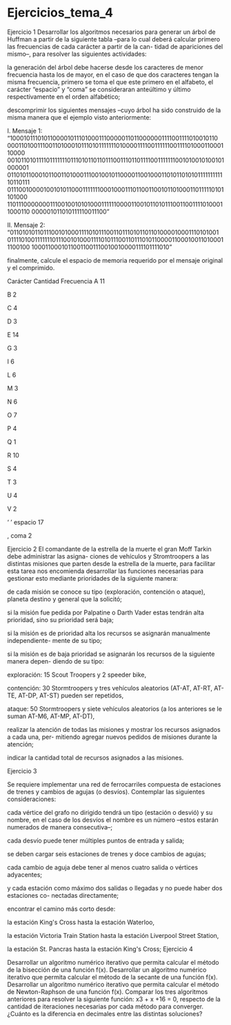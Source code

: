 # Ejercicios_tema_4

Ejercicio 1
Desarrollar los algoritmos necesarios para generar un árbol de Huffman a partir de la siguiente tabla –para lo cual deberá calcular primero las frecuencias de cada carácter a partir de la can- tidad de apariciones del mismo–, para resolver las siguientes actividades:
 
la generación del árbol debe hacerse desde los caracteres de menor frecuencia hasta los de mayor, en el caso de que dos caracteres tengan la misma frecuencia, primero se toma el que este primero en el alfabeto, el carácter “espacio” y “coma” se consideraran anteúltimo y último respectivamente en el orden alfabético;
 
descomprimir los siguientes mensajes –cuyo árbol ha sido construido de la misma manera que el ejemplo visto anteriormente:
 
I.   Mensaje  1:  “100010111010110000101110100011100000110110000001111001111010010110
0001101001110011010001011101011111110100001111001111110011110100011000110000
00101101011110111111101110101101101110011101101111001111111001010010100101000001
011010110001011001101000111001001011000011001000110101101010111111111110110111
0111001000010010101100011111110001000111011001100101101000110111110101101000
1101110000000111001001010100011111100001100101101011100110011110100011000110
000001011010111110011100”
 
II.    Mensaje 2: “01101010110111001010001111010111001101110101101101000010001110101001
011110100111111101110010100011110101110011011101011000011000100110100011100100
10001100010110011001110010010000111101111010”
 
finalmente, calcule el espacio de memoria requerido por el mensaje original y el comprimido.
 
Carácter
Cantidad
Frecuencia
A
11
 
B
2
 
C
4
 
D
3
 
E
14
 
G
3
 
I
6
 
L
6
 
M
3
 
N
6
 
O
7
 
P
4
 
Q
1
 
R
10
 
S
4
 
T
3
 

U
4
 
V
2
 
‘ ’ espacio
17
 
, coma
2
 

Ejercicio 2
El comandante de la estrella de la muerte el gran Moff Tarkin debe administrar las asigna- ciones de vehículos y Stromtroopers a las distintas misiones que parten desde la estrella de la muerte, para facilitar esta tarea nos encomienda desarrollar las funciones necesarias para gestionar esto mediante prioridades de la siguiente manera:
 
de cada misión se conoce su tipo (exploración, contención o ataque), planeta destino y general que la solicitó;
 
si la misión fue pedida por Palpatine o Darth Vader estas tendrán alta prioridad, sino su prioridad será baja;
 
si la misión es de prioridad alta los recursos se asignarán manualmente independiente- mente de su tipo;
 
si la misión es de baja prioridad se asignarán los recursos de la siguiente manera depen- diendo de su tipo:
 
exploración: 15 Scout Troopers y 2 speeder bike,
 
contención: 30 Stormtroopers y tres vehículos aleatorios (AT-AT, AT-RT, AT-TE, AT-DP, AT-ST) pueden ser repetidos,
 
ataque: 50 Stormtroopers y siete vehículos aleatorios (a los anteriores se le suman AT-M6, AT-MP, AT-DT),

realizar la atención de todas las misiones y mostrar los recursos asignados a cada una, per- mitiendo agregar nuevos pedidos de misiones durante la atención;
 
indicar la cantidad total de recursos asignados a las misiones.

Ejercicio 3

Se requiere implementar una red de ferrocarriles compuesta de estaciones de trenes y cambios de agujas (o desvíos). Contemplar las siguientes consideraciones:
 
cada vértice del grafo no dirigido tendrá un tipo (estación o desvió) y su nombre, en el caso de los desvíos el nombre es un número –estos estarán numerados de manera consecutiva–;
 
cada desvío puede tener múltiples puntos de entrada y salida;
 
se deben cargar seis estaciones de trenes y doce cambios de agujas;

cada cambio de aguja debe tener al menos cuatro salida o vértices adyacentes;
 
y cada estación como máximo dos salidas o llegadas y no puede haber dos estaciones co- nectadas directamente;
 
encontrar el camino más corto desde:
 
la estación King's Cross hasta la estación Waterloo,
 
la estación Victoria Train Station hasta la estación Liverpool Street Station,
 
la estación St. Pancras hasta la estación King's Cross;
Ejercicio 4

Desarrollar un algoritmo numérico iterativo que permita calcular el método de la bisección de una función f(x).
Desarrollar un algoritmo numérico iterativo que permita calcular el método de la secante de una función f(x).
Desarrollar un algoritmo numérico iterativo que permita calcular el método de Newton-Raphson de una función f(x).
 Comparar los tres algoritmos anteriores para resolver la siguiente función: x3 + x +16 = 0, respecto de la cantidad de iteraciones necesarias por cada método para converger. ¿Cuánto es la diferencia en decimales entre las distintas soluciones?
